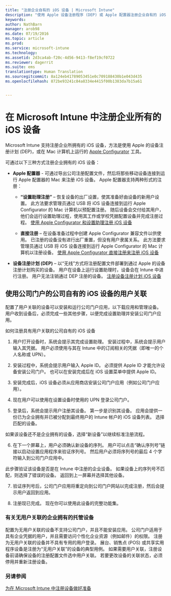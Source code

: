 ```yaml
---
title: "注册企业自有的 iOS 设备 | Microsoft Intune"
description: "使用 Apple 设备注册程序 (DEP) 或 Apple 配置器注册企业自有的 iOS 设备"
keywords: 
author: NathBarn
manager: arob98
ms.date: 07/19/2016
ms.topic: article
ms.prod: 
ms.service: microsoft-intune
ms.technology: 
ms.assetid: 2d3ca4ab-f20c-4d56-9413-f8ef19cf0722
ms.reviewer: dagerrit
ms.suite: ems
translationtype: Human Translation
ms.sourcegitcommit: 8a124eb41789053451e0c709188430b1e043d435
ms.openlocfilehash: 872be93241c84a8334e4415f00b1383da7b15a61


---
```


# 在 Microsoft Intune 中注册企业所有的 iOS 设备
Microsoft Intune 支持注册企业所拥有的 iOS 设备，方法是使用 Apple 的设备注册计划 (DEP)，或在 Mac 计算机上运行的 [Apple Configurator](http://go.microsoft.com/fwlink/?LinkId=518017) 工具。

可通过以下三种方式注册企业拥有的 iOS 设备：

-   **Apple 配置器** - 可通过导出公司注册配置文件，然后将那些移动设备连接到运行 Apple 配置器的 Mac 来注册 iOS 设备。 Apple 配置器支持两种形式的注册：

    - **“设置助理注册”** – 恢复设备的出厂设置，使其准备好由设备的新用户设置。 此方法要求管理员通过 USB 将 iOS 设备连接到运行 Apple Configurator 的 Mac 计算机以预配置注册。 随后设备会交付给其用户，他们会运行设置助理过程，使用其工作或学校凭据配置设备并完成注册过程。 [使用 Apple Configurator 和设置助理注册 iOS 设备](ios-setup-assistant-enrollment-in-microsoft-intune.md)

    - **直接注册** – 在设备准备过程中创建 Apple Configurator 兼容文件以供使用。 已注册的设备没有进行出厂重置，但没有用户隶属关系。 此方法要求管理员通过 USB 将 iOS 设备连接到运行 Apple Configurator 的 Mac 计算机以注册设备。 [使用 Apple Configurator 直接注册来注册 iOS 设备](ios-direct-enrollment-in-microsoft-intune.md)

-   **设备注册计划 (DEP)** – 以“无线”方式将注册配置文件部署到通过 Apple 的设备注册计划购买的设备。 用户在设备上运行设置助理时，设备会在 Intune 中进行注册。  用户无法注销通过 DEP 注册的设备。 [注册设备注册计划 iOS 设备](ios-device-enrollment-program-in-microsoft-intune.md)

## 使用公司门户的公司自有的 iOS 设备的用户关联

配置了用户关联的设备可以安装和运行公司门户应用，以下载应用和管理设备。 用户收到设备后，必须完成一些其他步骤，以便完成设置助理并安装公司门户应用。

如何注册具有用户关联的公司自有的 iOS 设备
1. 用户打开设备时，系统会提示其完成设置助理。 安装过程中，系统会提示用户输入其凭据。 用户必须使用与其在 Intune 中的订阅相关的凭据（即唯一的个人名称或 UPN）。

2. 安装过程中，系统会提示用户输入 Apple ID。 必须提供 Apple ID 才能允许设备安装公司门户。 也可以在安装完成后在 iOS 设置菜单中提供 Apple ID。

3. 安装完成后，iOS 设备必须从应用商店安装公司门户应用（例如公司门户应用）。

4. 现在用户可以使用在设置设备时使用的 UPN 登录公司门户。

5. 登录后，系统会提示用户注册其设备。 第一步是识别其设备。 应用会提供一份已为企业拥有并已被分配到最终用户的 Intune 帐户的 iOS 设备列表。 选择匹配的设备。

  如果该设备还不是企业拥有的设备，选择“新设备”以继续标准注册流程。

6. 在下一个屏幕上，用户必须确认新设备的序列。 用户可以点击“确认序列号”链接以启动设置应用程序来验证序列号。 然后用户必须将序列号的最后 4 个字符输入到公司门户应用中。

  此步骤验证该设备是否是在 Intune 中注册的企业设备。 如果设备上的序列号不匹配，则选择了错误的设备。 返回到上一屏幕并选择其他设备。

7. 验证序列号后，公司门户应用将重定向到公司门户网站以完成注册，然后会提示用户返回到应用。

8. 注册现已完成。 现在你可以使用此设备的完整功能集。

### 有关无用户关联的企业拥有的托管设备

配置为无用户关联的设备不支持公司门户，并且不能安装应用。 公司门户适用于具有企业凭据的用户，并且需要访问个性化企业资源（例如邮件）的权限。 注册为无用户关联的设备并不具有专用的用户登录。 展台、销售点 (POS) 或共享实用程序设备是注册为“无用户关联”的设备的典型用例。 如果需要用户关联，注册设备前请确保设备的注册配置文件选中用户关联。 若要更改设备的关联状态，必须停用并重新注册设备。



### 另请参阅
[为在 Microsoft Intune 中注册设备做好准备](get-ready-to-enroll-devices-in-microsoft-intune.md)



<!--HONumber=Jul16_HO3-->


